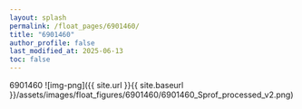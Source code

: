 ```yaml
---
layout: splash
permalink: /float_pages/6901460/
title: "6901460"
author_profile: false
last_modified_at: 2025-06-13
toc: false
---
```

 
6901460
![img-png]({{ site.url }}{{ site.baseurl }}/assets/images/float_figures/6901460/6901460_Sprof_processed_v2.png)